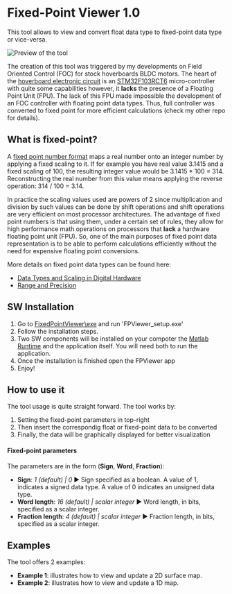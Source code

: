 # Fixed-Point Viewer 1.0

This tool allows to view and convert float data type to fixed-point data type or vice-versa.

![Preview of the tool](https://raw.githubusercontent.com/EmanuelFeru/FixedPointViewer/master/figures/example1.png)
 
The creation of this tool was triggered by my developments on Field Oriented Control (FOC) for stock hoverboards BLDC motors. The heart of the [hoverboard electronic circuit](https://raw.githubusercontent.com/EmanuelFeru/hoverboard-firmware-hack/master/pinout.png) is an [STM32F103RCT6](https://www.st.com/resource/en/datasheet/stm32f103vc.pdf) micro-controller with quite some capabilities however, it **lacks** the presence of a Floating Point Unit (FPU). The lack of this FPU made impossible the development of an FOC controller with floating point data types. Thus, full controller was converted to fixed point for more efficient calculations (check my other repo for details).

## What is fixed-point?

A [fixed point number format](https://en.wikipedia.org/wiki/Fixed-point_arithmetic) maps a real number onto an integer number by applying a fixed scaling to it. If for example you have real value 3.1415 and a fixed scaling of 100, the resulting integer value would be 3.1415 * 100 = 314. Reconstructing the real number from this value means applying the reverse operation: 314 / 100 = 3.14.

In practice the scaling values used are powers of 2 since multiplication and division by such values can be done by shift operations and shift operations are very efficient on most processor architectures. The advantage of fixed point numbers is that using them, under a certain set of rules, they allow for high performance math operations on processors that **lack** a hardware floating point unit (FPU). So, one of the main purposes of fixed point data representation is to be able to perform calculations efficiently without the need for expensive floating point conversions.

More details on fixed point data types can be found here:
- [Data Types and Scaling in Digital Hardware](https://nl.mathworks.com/help/fixedpoint/ug/data-types-and-scaling-in-digital-hardware.html)
- [Range and Precision](https://nl.mathworks.com/help/fixedpoint/ug/range-and-precision.html)


## SW Installation

1. Go to [FixedPointViewer\exe](https://github.com/EmanuelFeru/FixedPointViewer/tree/master/exe) and run 'FPViewer_setup.exe'
2. Follow the installation steps. 
3. Two SW components will be installed on your compoter the [Matlab Runtime](https://nl.mathworks.com/products/compiler/matlab-runtime.html) and the application itself. You will need both to run the application.
4. Once the installation is finished open the FPViewer app
5. Enjoy!


## How to use it

The tool usage is quite straight forward.  The tool works by:
1. Setting the fixed-point parameters in top-right
2. Then insert the correspondig float or fixed-point data to be converted
3. Finally, the data will be graphically displayed for better visualization

#### Fixed-point parameters
The parameters are in the form (**Sign**, **Word**, **Fraction**):

 - **Sign**: *1 (default) | 0* ► Sign specified as a boolean. A value of 1, indicates a signed data type. A value of 0 indicates an unsigned data type.
 - **Word length**: *16 (default) | scalar integer* ► Word length, in bits, specified as a scalar integer.
 - **Fraction length**: *4 (default) | scalar integer* ► Fraction length, in bits, specified as a scalar integer.

## Examples

The tool offers 2 examples:
  - **Example 1**: illustrates how to view and update a 2D surface map.
  - **Example 2**: illustrates how to view and update a 1D map.
